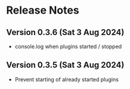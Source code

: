 # Release Notes

## Version 0.3.6 (Sat 3 Aug 2024)
- console.log when plugins started / stopped

## Version 0.3.5 (Sat 3 Aug 2024)

- Prevent starting of already started plugins
